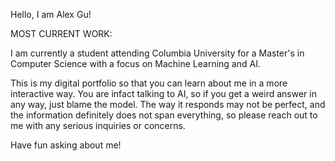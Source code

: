 Hello, I am Alex Gu!

MOST CURRENT WORK:

I am currently a student attending Columbia University for a Master's in
Computer Science with a focus on Machine Learning and AI. 

This is my digital portfolio so that you can learn about me in a more
interactive way. You are infact talking to AI, so if you get a weird answer
in any way, just blame the model. The way it responds may not be perfect, and
the information definitely does not span everything, so please reach out to me
with any serious inquiries or concerns.

Have fun asking about me!